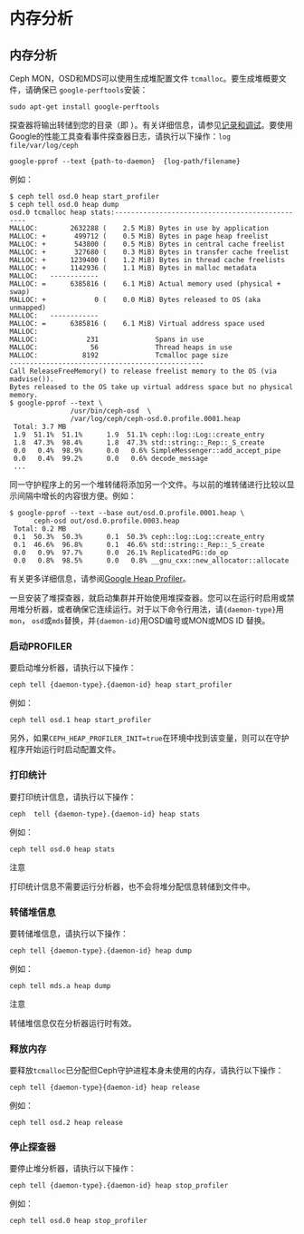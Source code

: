 # 内存分析

## 内存分析

Ceph MON，OSD和MDS可以使用生成堆配置文件 `tcmalloc`。要生成堆概要文件，请确保已 `google-perftools`安装：

```text
sudo apt-get install google-perftools
```

探查器将输出转储到您的目录（即 ）。有关详细信息，请参见[记录和调试](https://docs.ceph.com/docs/nautilus/rados/troubleshooting/log-and-debug)。要使用Google的性能工具查看事件探查器日志，请执行以下操作：`log file/var/log/ceph`

```text
google-pprof --text {path-to-daemon}  {log-path/filename}
```

例如：

```text
$ ceph tell osd.0 heap start_profiler
$ ceph tell osd.0 heap dump
osd.0 tcmalloc heap stats:------------------------------------------------
MALLOC:        2632288 (    2.5 MiB) Bytes in use by application
MALLOC: +       499712 (    0.5 MiB) Bytes in page heap freelist
MALLOC: +       543800 (    0.5 MiB) Bytes in central cache freelist
MALLOC: +       327680 (    0.3 MiB) Bytes in transfer cache freelist
MALLOC: +      1239400 (    1.2 MiB) Bytes in thread cache freelists
MALLOC: +      1142936 (    1.1 MiB) Bytes in malloc metadata
MALLOC:   ------------
MALLOC: =      6385816 (    6.1 MiB) Actual memory used (physical + swap)
MALLOC: +            0 (    0.0 MiB) Bytes released to OS (aka unmapped)
MALLOC:   ------------
MALLOC: =      6385816 (    6.1 MiB) Virtual address space used
MALLOC:
MALLOC:            231              Spans in use
MALLOC:             56              Thread heaps in use
MALLOC:           8192              Tcmalloc page size
------------------------------------------------
Call ReleaseFreeMemory() to release freelist memory to the OS (via madvise()).
Bytes released to the OS take up virtual address space but no physical memory.
$ google-pprof --text \
               /usr/bin/ceph-osd  \
               /var/log/ceph/ceph-osd.0.profile.0001.heap
 Total: 3.7 MB
 1.9  51.1%  51.1%      1.9  51.1% ceph::log::Log::create_entry
 1.8  47.3%  98.4%      1.8  47.3% std::string::_Rep::_S_create
 0.0   0.4%  98.9%      0.0   0.6% SimpleMessenger::add_accept_pipe
 0.0   0.4%  99.2%      0.0   0.6% decode_message
 ...
```

同一守护程序上的另一个堆转储将添加另一个文件。与以前的堆转储进行比较以显示间隔中增长的内容很方便。例如：

```text
$ google-pprof --text --base out/osd.0.profile.0001.heap \
      ceph-osd out/osd.0.profile.0003.heap
 Total: 0.2 MB
 0.1  50.3%  50.3%      0.1  50.3% ceph::log::Log::create_entry
 0.1  46.6%  96.8%      0.1  46.6% std::string::_Rep::_S_create
 0.0   0.9%  97.7%      0.0  26.1% ReplicatedPG::do_op
 0.0   0.8%  98.5%      0.0   0.8% __gnu_cxx::new_allocator::allocate
```

有关更多详细信息，请参阅[Google Heap Profiler](http://goog-perftools.sourceforge.net/doc/heap_profiler.html)。

一旦安装了堆探查器，就启动集群并开始使用堆探查器。您可以在运行时启用或禁用堆分析器，或者确保它连续运行。对于以下命令行用法，请`{daemon-type}`用`mon`， `osd`或`mds`替换，并`{daemon-id}`用OSD编号或MON或MDS ID 替换。

### 启动PROFILER 

要启动堆分析器，请执行以下操作：

```text
ceph tell {daemon-type}.{daemon-id} heap start_profiler
```

例如：

```text
ceph tell osd.1 heap start_profiler
```

另外，如果`CEPH_HEAP_PROFILER_INIT=true`在环境中找到该变量，则可以在守护程序开始运行时启动配置文件。

### 打印统计

要打印统计信息，请执行以下操作：

```text
ceph  tell {daemon-type}.{daemon-id} heap stats
```

例如：

```text
ceph tell osd.0 heap stats
```

注意 

打印统计信息不需要运行分析器，也不会将堆分配信息转储到文件中。

### 转储堆信息

要转储堆信息，请执行以下操作：

```text
ceph tell {daemon-type}.{daemon-id} heap dump
```

例如：

```text
ceph tell mds.a heap dump
```

注意 

转储堆信息仅在分析器运行时有效。

### 释放内存

要释放`tcmalloc`已分配但Ceph守护进程本身未使用的内存，请执行以下操作：

```text
ceph tell {daemon-type}{daemon-id} heap release
```

例如：

```text
ceph tell osd.2 heap release
```

### 停止探查器

要停止堆分析器，请执行以下操作：

```text
ceph tell {daemon-type}.{daemon-id} heap stop_profiler
```

例如：

```text
ceph tell osd.0 heap stop_profiler
```

